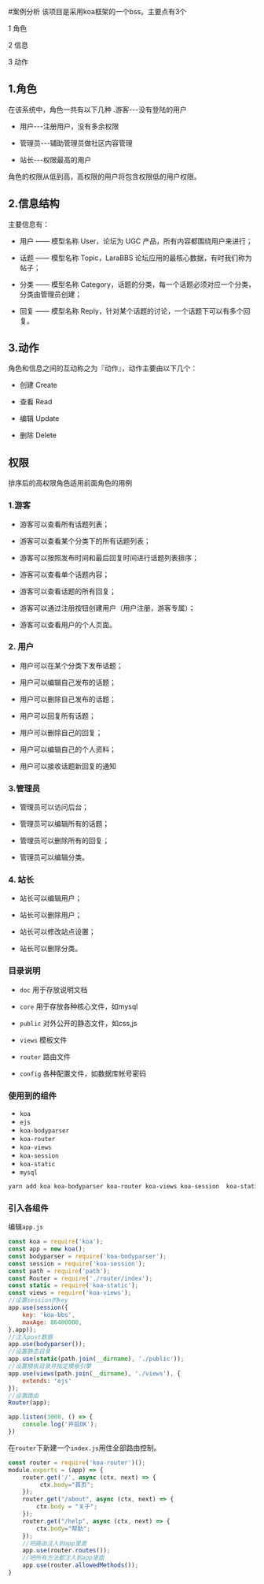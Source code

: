 #案例分析
该项目是采用koa框架的一个bss。主要点有3个 

1 角色 

2 信息 

3 动作
## 1.角色
在该系统中，角色一共有以下几种
.游客---没有登陆的用户

- 用户---注册用户，没有多余权限

- 管理员---辅助管理员做社区内容管理

- 站长---权限最高的用户

角色的权限从低到高，高权限的用户将包含权限低的用户权限。

## 2.信息结构
主要信息有：
- 用户 —— 模型名称 User，论坛为 UGC 产品，所有内容都围绕用户来进行；

- 话题 —— 模型名称 Topic，LaraBBS 论坛应用的最核心数据，有时我们称为帖子；

- 分类 —— 模型名称 Category，话题的分类，每一个话题必须对应一个分类，分类由管理员创建；

- 回复 —— 模型名称 Reply，针对某个话题的讨论，一个话题下可以有多个回复。

## 3.动作
角色和信息之间的互动称之为『动作』，动作主要由以下几个：

- 创建 Create

- 查看 Read

- 编辑 Update

- 删除 Delete

## 权限
排序后的高权限角色适用前面角色的用例
### 1.游客
- 游客可以查看所有话题列表；

- 游客可以查看某个分类下的所有话题列表；

- 游客可以按照发布时间和最后回复时间进行话题列表排序；

- 游客可以查看单个话题内容；

- 游客可以查看话题的所有回复；

- 游客可以通过注册按钮创建用户（用户注册，游客专属）；

- 游客可以查看用户的个人页面。
### 2. 用户
- 用户可以在某个分类下发布话题；

- 用户可以编辑自己发布的话题；

- 用户可以删除自己发布的话题； 

- 用户可以回复所有话题；

- 用户可以删除自己的回复；

- 用户可以编辑自己的个人资料；

- 用户可以接收话题新回复的通知
### 3.管理员
- 管理员可以访问后台；

- 管理员可以编辑所有的话题；

- 管理员可以删除所有的回复；

- 管理员可以编辑分类。
### 4. 站长
- 站长可以编辑用户；

- 站长可以删除用户；

- 站长可以修改站点设置；

- 站长可以删除分类。

### 目录说明
* `doc` 用于存放说明文档

* `core` 用于存放各种核心文件，如mysql
* `public` 对外公开的静态文件，如css,js
* `views` 模板文件
* `router` 路由文件
* `config` 各种配置文件，如数据库帐号密码

### 使用到的组件

* `koa`
* `ejs`
* `koa-bodyparser`
* `koa-router`
* `koa-views`
* `koa-session`
* `koa-static`
* `mysql`

``` bash
yarn add koa koa-bodyparser koa-router koa-views koa-session  koa-static ejs mysql
```
### 引入各组件
编辑`app.js`

```js
const koa = require('koa');
const app = new koa();
const bodyparser = require('koa-bodyparser');
const session = require('koa-session');
const path = require('path');
const Router = require('./router/index');
const static = require('koa-static');
const views = require('koa-views');
//设置session的key
app.use(session({
    key: 'koa-bbs',
    maxAge: 86400000,
},app));
//注入post数据
app.use(bodyparser());
//设置静态目录
app.use(static(path.join(__dirname), './public'));
//设置模板目录并指定模板引擎
app.use(views(path.join(__dirname), './views'), {
    extends: 'ejs'
});
//设置路由
Router(app);

app.listen(3000, () => {
    console.log('开启OK');
})
```
在`router`下新建一个`index.js`用住全部路由控制。
```js
const router = require('koa-router')();
module.exports = (app) => {
    router.get('/', async (ctx, next) => {
         ctx.body="首页";
    });
    router.get("/about", async (ctx, next) => {
        ctx.body = "关于";
    });
    router.get("/help", async (ctx, next) => {
        ctx.body="帮助";
    });
    //吧路由注入到app里面
    app.use(router.routes());
    //吧所有方法都注入到app里面
    app.use(router.allowedMethods());
}
```
